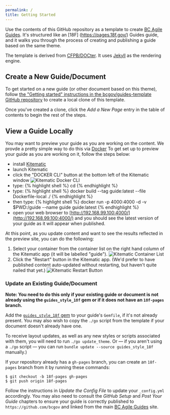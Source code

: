 ```yaml
---
permalink: /
title: Getting Started
---
```

Use the contents of this GitHub repository as a template to create [BC Agile Guides](http://guides-template.pathfinder.gov.bc.ca/). It's structured like an [18F] (https://pages.18f.gov/) Guides guide,
and it walks you through the process of creating and publishing a guide based on
the same theme.

The template is derived from [CFPB/DOCter](https://github.com/CFPB/DOCter).
It uses [Jekyll](http://jekyllrb.com/) as the rendering engine.

## Create a New Guide/Document

To get started on a new guide (or other document based on this theme), 
follow [the "Getting started" instructions in the bcgov/guides-template GitHub
repository](https://github.com/bcgov/guides-template/#getting-started) to create
a local clone of this template.

Once you've created a clone, click the _Add a New Page_ entry in the table of
contents to begin the rest of the steps.


## View a Guide Locally

You may want to preview your guide as you are working on the content.  We provde a pretty simple way to do this via [Docker](https://www.docker.com/) To get set up to preview your guide as you are working on it, follow the steps below:
 
 * install [Kitematic](https://kitematic.com/)
 * launch Kitematic
 * click the "DOCKER CLI" button at the bottom left of the Kitematic window <img src="{{site.baseurl}}/images/kitematic-docker-cli.png" alt="Kitematic Docker CLI">
 * type:
 {% highlight shell %}
  cd <location of your guide repo>
  {% endhighlight %}
 * type:
 {% highlight shell %}
 docker build --tag guide:latest --file Dockerfile-local ./
 {% endhighlight %}
 * then type:
 {% highlight shell %}
  docker run -p 4000:4000 -d -v $PWD:/guide --name guide guide:latest
  {% endhighlight %}
 * open your web browser to [http://192.168.99.100:4000/](http://192.168.99.100:4000/) and you should see the latest version of your guide as it will appear when published.
  
At this point, as you update content and want to see the results reflected in the preview site, you can do the following:

1. Select your container from the container list on the right hand column of the Kitematic app (it will be labelled "guide"). <img src="{{site.baseurl}}/images/kitematic-container-list.png" alt="Kitematic Container List">
2. Click the "Restart" button in the Kitematic app. (We'd prefer to have published content auto-updated without restarting, but haven't quite nailed that yet.) <img src="{{site.baseurl}}/images/kitematic-restart-button.png" alt="Kitematic Restart Button">

### Update an Existing Guide/Document

__Note: You need to do this only if your existing guide or document is not already
using the `guides_style_18f` gem or if it does not have an `18f-pages`
branch.__

Add the [`guides_style_18f` gem](https://github.com/18F/guides-style) to your
guide's `Gemfile`, if it's not already present. You may also wish to copy the
`./go` script from the template if your document doesn't already have one.

To receive layout updates, as well as any new styles or scripts associated
with them, you will need to run `./go update_theme`. Or — if you aren't using
a `./go` script — you can run `bundle update --source guides_style_18f`
manually.)

If your repository already has a `gh-pages` branch, you can create an
`18f-pages` branch from it by running these commands:

```
$ git checkout -b 18f-pages gh-pages
$ git push origin 18f-pages
```

Follow the instructions in _Update the Config File_ to update your
`_config.yml` accordingly. You may also need to consult the _GitHub Setup_ and
_Post Your Guide_ chapters to ensure your guide is correctly published to
`https://github.com/bcgov` and linked from the main [BC Agile
Guides](http://guides-template.pathfinder.gov.bc.ca/) site.

